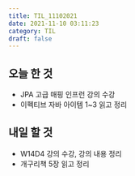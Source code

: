 ```yaml
---
title: TIL_11102021
date: 2021-11-10 03:11:23
category: TIL
draft: false
---
```


## 오늘 한 것

- JPA 고급 매핑 인프런 강의 수강
- 이펙티브 자바 아이템 1~3 읽고 정리

## 내일 할 것

- W14D4 강의 수강, 강의 내용 정리
- 개구리책 5장 읽고 정리
